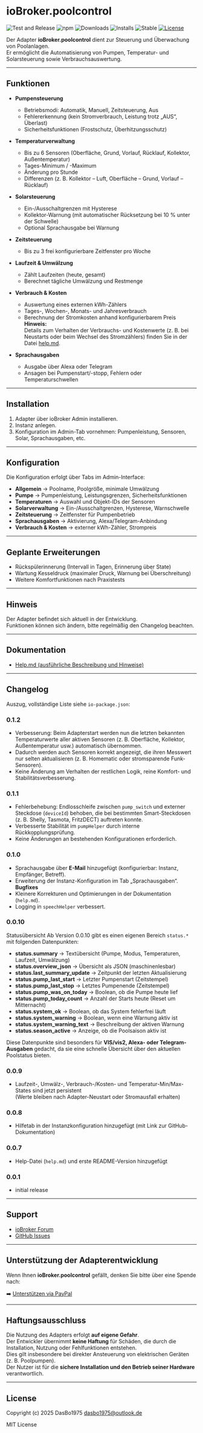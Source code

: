 # ioBroker.poolcontrol

![Test and Release](https://github.com/DasBo1975/iobroker.poolcontrol/actions/workflows/test-and-release.yml/badge.svg)
![npm](https://img.shields.io/npm/v/iobroker.poolcontrol?color=blue)
![Downloads](https://img.shields.io/npm/dm/iobroker.poolcontrol)
![Installs](https://iobroker.live/badges/poolcontrol-installed.svg)
![Stable](https://iobroker.live/badges/poolcontrol-stable.svg)
[![License](https://img.shields.io/github/license/DasBo1975/ioBroker.poolcontrol?cacheSeconds=3600)](https://github.com/DasBo1975/ioBroker.poolcontrol/blob/main/LICENSE)

Der Adapter **ioBroker.poolcontrol** dient zur Steuerung und Überwachung von Poolanlagen.  
Er ermöglicht die Automatisierung von Pumpen, Temperatur- und Solarsteuerung sowie Verbrauchsauswertung.  

---

## Funktionen

- **Pumpensteuerung**
  - Betriebsmodi: Automatik, Manuell, Zeitsteuerung, Aus
  - Fehlererkennung (kein Stromverbrauch, Leistung trotz „AUS“, Überlast)
  - Sicherheitsfunktionen (Frostschutz, Überhitzungsschutz)

- **Temperaturverwaltung**
  - Bis zu 6 Sensoren (Oberfläche, Grund, Vorlauf, Rücklauf, Kollektor, Außentemperatur)
  - Tages-Minimum / -Maximum
  - Änderung pro Stunde
  - Differenzen (z. B. Kollektor – Luft, Oberfläche – Grund, Vorlauf – Rücklauf)

- **Solarsteuerung**
  - Ein-/Ausschaltgrenzen mit Hysterese
  - Kollektor-Warnung (mit automatischer Rücksetzung bei 10 % unter der Schwelle)
  - Optional Sprachausgabe bei Warnung

- **Zeitsteuerung**
  - Bis zu 3 frei konfigurierbare Zeitfenster pro Woche

- **Laufzeit & Umwälzung**
  - Zählt Laufzeiten (heute, gesamt)
  - Berechnet tägliche Umwälzung und Restmenge

- **Verbrauch & Kosten**
  - Auswertung eines externen kWh-Zählers
  - Tages-, Wochen-, Monats- und Jahresverbrauch
  - Berechnung der Stromkosten anhand konfigurierbarem Preis  
    **Hinweis:**  
    Details zum Verhalten der Verbrauchs- und Kostenwerte (z. B. bei Neustarts oder beim Wechsel des Stromzählers) finden Sie in der Datei [help.md](./help.md).

- **Sprachausgaben**
  - Ausgabe über Alexa oder Telegram
  - Ansagen bei Pumpenstart/-stopp, Fehlern oder Temperaturschwellen

---

## Installation

1. Adapter über ioBroker Admin installieren.  
2. Instanz anlegen.  
3. Konfiguration im Admin-Tab vornehmen: Pumpenleistung, Sensoren, Solar, Sprachausgaben, etc.  

---

## Konfiguration

Die Konfiguration erfolgt über Tabs im Admin-Interface:
- **Allgemein** → Poolname, Poolgröße, minimale Umwälzung  
- **Pumpe** → Pumpenleistung, Leistungsgrenzen, Sicherheitsfunktionen  
- **Temperaturen** → Auswahl und Objekt-IDs der Sensoren  
- **Solarverwaltung** → Ein-/Ausschaltgrenzen, Hysterese, Warnschwelle  
- **Zeitsteuerung** → Zeitfenster für Pumpenbetrieb  
- **Sprachausgaben** → Aktivierung, Alexa/Telegram-Anbindung  
- **Verbrauch & Kosten** → externer kWh-Zähler, Strompreis  

---

## Geplante Erweiterungen

- Rückspülerinnerung (Intervall in Tagen, Erinnerung über State)  
- Wartung Kesseldruck (maximaler Druck, Warnung bei Überschreitung)  
- Weitere Komfortfunktionen nach Praxistests  

---

## Hinweis

Der Adapter befindet sich aktuell in der Entwicklung.  
Funktionen können sich ändern, bitte regelmäßig den Changelog beachten.  

---

## Dokumentation
- [Help.md (ausführliche Beschreibung und Hinweise)](./help.md)

---

## Changelog
Auszug, vollständige Liste siehe `io-package.json`:

### 0.1.2
- Verbesserung: Beim Adapterstart werden nun die letzten bekannten Temperaturwerte aller aktiven Sensoren (z. B. Oberfläche, Kollektor, Außentemperatur usw.) automatisch übernommen.  
- Dadurch werden auch Sensoren korrekt angezeigt, die ihren Messwert nur selten aktualisieren (z. B. Homematic oder stromsparende Funk-Sensoren).  
- Keine Änderung am Verhalten der restlichen Logik, reine Komfort- und Stabilitätsverbesserung.

### 0.1.1
- Fehlerbehebung: Endlosschleife zwischen `pump_switch` und externer Steckdose (`deviceId`) behoben, die bei bestimmten Smart-Steckdosen (z. B. Shelly, Tasmota, FritzDECT) auftreten konnte.  
- Verbesserte Stabilität im `pumpHelper` durch interne Rückkopplungsprüfung.  
- Keine Änderungen an bestehenden Konfigurationen erforderlich.

### 0.1.0
- Sprachausgabe über **E-Mail** hinzugefügt (konfigurierbar: Instanz, Empfänger, Betreff).
- Erweiterung der Instanz-Konfiguration im Tab „Sprachausgaben“.
  **Bugfixes**
- Kleinere Korrekturen und Optimierungen in der Dokumentation (`help.md`).
- Logging in `speechHelper` verbessert.

### 0.0.10

Statusübersicht
Ab Version 0.0.10 gibt es einen eigenen Bereich `status.*` mit folgenden Datenpunkten:

- **status.summary** → Textübersicht (Pumpe, Modus, Temperaturen, Laufzeit, Umwälzung)
- **status.overview_json** → Übersicht als JSON (maschinenlesbar)
- **status.last_summary_update** → Zeitpunkt der letzten Aktualisierung
- **status.pump_last_start** → Letzter Pumpenstart (Zeitstempel)
- **status.pump_last_stop** → Letztes Pumpenende (Zeitstempel)
- **status.pump_was_on_today** → Boolean, ob die Pumpe heute lief
- **status.pump_today_count** → Anzahl der Starts heute (Reset um Mitternacht)
- **status.system_ok** → Boolean, ob das System fehlerfrei läuft
- **status.system_warning** → Boolean, wenn eine Warnung aktiv ist
- **status.system_warning_text** → Beschreibung der aktiven Warnung
- **status.season_active** → Anzeige, ob die Poolsaison aktiv ist

Diese Datenpunkte sind besonders für **VIS/vis2, Alexa- oder Telegram-Ausgaben** gedacht, da sie eine schnelle Übersicht über den aktuellen Poolstatus bieten.


### 0.0.9
- Laufzeit-, Umwälz-, Verbrauch-/Kosten- und Temperatur-Min/Max-States sind jetzt persistent  
  (Werte bleiben nach Adapter-Neustart oder Stromausfall erhalten)

### 0.0.8
- Hilfetab in der Instanzkonfiguration hinzugefügt (mit Link zur GitHub-Dokumentation)

### 0.0.7
- Help-Datei (`help.md`) und erste README-Version hinzugefügt

### 0.0.1
- initial release

---

## Support
- [ioBroker Forum](https://forum.iobroker.net/)  
- [GitHub Issues](https://github.com/DasBo1975/ioBroker.poolcontrol/issues)

---

## Unterstützung der Adapterentwicklung
Wenn Ihnen **ioBroker.poolcontrol** gefällt, denken Sie bitte über eine Spende nach:  

➡️ [Unterstützen via PayPal](https://www.paypal.com/donate?business=dirk.bertin@t-online.de)

---

## Haftungsausschluss
Die Nutzung des Adapters erfolgt **auf eigene Gefahr**.  
Der Entwickler übernimmt **keine Haftung** für Schäden, die durch die Installation, Nutzung oder Fehlfunktionen entstehen.  
Dies gilt insbesondere bei direkter Ansteuerung von elektrischen Geräten (z. B. Poolpumpen).  
Der Nutzer ist für die **sichere Installation und den Betrieb seiner Hardware** verantwortlich.

---

## License
Copyright (c) 2025 DasBo1975 <dasbo1975@outlook.de>

MIT License